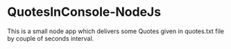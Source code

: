 # QuotesInConsole-NodeJs
This is a small node app which delivers some Quotes given in quotes.txt file by couple of seconds interval.
